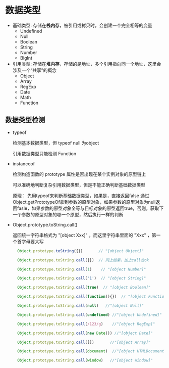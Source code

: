 # 数据类型

- 基础类型: 存储在**栈内存**，被引用或拷贝时，会创建一个完全相等的变量
  - Undefined
  - Null
  - Boolean
  - String
  - Number
  - BigInt
- 引用类型: 存储在**堆内存**，存储的是地址，多个引用指向同一个地址，这里会涉及一个“共享”的概念
  - Object
  - Array
  - RegExp
  - Date
  - Math
  - Function

## 数据类型检测

- typeof
  
  检测基本数据类型，但 typeof null 为object

  引用数据类型只能检测 Function

- instanceof

  检测构造函数的 prototype 属性是否出现在某个实例对象的原型链上

  可以准确地判断复杂引用数据类型，但是不能正确判断基础数据类型

  原理：
      先用typeof来判断基础数据类型，如果是，直接返回false
      通过Object.getPrototypeOf拿到参数的原型对象，如果参数的原型对象为null返回fasle，如果参数的原型对象全等与目标对象的原型返回true，否则，获取下一个参数的原型对象的哪一个原型，然后执行一样的判断

- Object.prototype.toString.call()

  返回统一字符串格式为 "[object Xxx]" ，而这里字符串里面的 "Xxx" ，第一个首字母要大写

  ```javascript
    Object.prototype.toString({})       // "[object Object]"

    Object.prototype.toString.call({})  // 同上结果，加上call也ok

    Object.prototype.toString.call(1)    // "[object Number]"

    Object.prototype.toString.call('1')  // "[object String]"

    Object.prototype.toString.call(true)  // "[object Boolean]"

    Object.prototype.toString.call(function(){})  // "[object Function]"

    Object.prototype.toString.call(null)   //"[object Null]"

    Object.prototype.toString.call(undefined) //"[object Undefined]"

    Object.prototype.toString.call(/123/g)    //"[object RegExp]"

    Object.prototype.toString.call(new Date()) //"[object Date]"

    Object.prototype.toString.call([])       //"[object Array]"

    Object.prototype.toString.call(document)  //"[object HTMLDocument]"

    Object.prototype.toString.call(window)   //"[object Window]"

  ```

